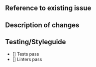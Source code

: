 ## Reference to existing issue

## Description of changes

## Testing/Styleguide
 - [] Tests pass
 - [] Linters pass
